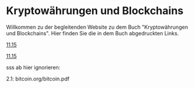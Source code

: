 # Kryptowährungen und Blockchains

Willkommen zu der begleitenden Website zu dem Buch "Kryptowährungen und Blockchains". Hier finden Sie die in dem Buch abgedruckten Links. 


[11.15](http://read.bi/2z0bUBp)








<a href="read.bi/2z0bUBp/" target="_blank">11.15</a>


sss
ab  hier ignorieren:



2.1: bitcoin.org/bitcoin.pdf

